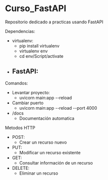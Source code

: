 # Curso_FastAPI
Repositorio dedicado a practicas usando FastAPI

Dependencias:
- virtualenv:
    - pip install virtualenv
    - virtualenv env
    - cd env/Script/activate
- FastAPI:
    - 



Comandos:
- Levantar proyecto:
    - uvicorn main:app --reload
- Cambiar puerto
    - uvicorn main:app --reload --port 4000 
- /docs
    - Documentación automatica


Metodos HTTP
- POST:
    - Crear un recurso nuevo
- PUT:
    - Modificar un recurso existente
- GET:
    - Consultar información de un recurso
- DELETE:
    - Eliminar un recurso




